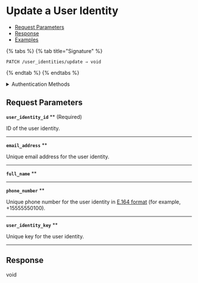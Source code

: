 # Update a User Identity

- [Request Parameters](./#request-parameters)
- [Response](./#response)
- [Examples](./#examples)



{% tabs %}
{% tab title="Signature" %}
```
PATCH /user_identities/update ⇒ void
```
{% endtab %}
{% endtabs %}

<details>

<summary>Authentication Methods</summary>

- API key
- Personal access token
  <br>Must also include the `seam-workspace` header in the request.

To learn more, see [Authentication](https://docs.seam.co/latest/api/authentication).
</details>

## Request Parameters

**`user_identity_id`** ** (Required)

ID of the user identity.

---

**`email_address`** **

Unique email address for the user identity.

---

**`full_name`** **

---

**`phone_number`** **

Unique phone number for the user identity in [E.164 format](https://www.itu.int/rec/T-REC-E.164/en) (for example, +15555550100).

---

**`user_identity_key`** **

Unique key for the user identity.

---


## Response

void
